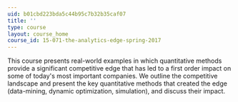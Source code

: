 ```yaml
---
uid: b01cbd223bda5c44b95c7b32b35caf07
title: ''
type: course
layout: course_home
course_id: 15-071-the-analytics-edge-spring-2017
---
```

This course presents real-world examples in which quantitative methods provide a significant competitive edge that has led to a first order impact on some of today's most important companies. We outline the competitive landscape and present the key quantitative methods that created the edge (data-mining, dynamic optimization, simulation), and discuss their impact.
